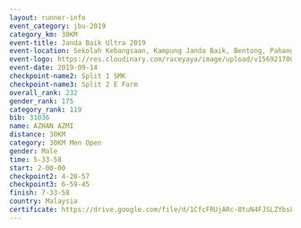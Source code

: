 ```yaml
---
layout: runner-info 
event_category: jbu-2019 
category_km: 30KM 
event-title: Janda Baik Ultra 2019
event-location: Sekolah Kebangsaan, Kampung Janda Baik, Bentong, Pahang, Malaysia 
event-logo: https://res.cloudinary.com/raceyaya/image/upload/v1569217009/logo/janda-baik_vch1pc.jpg 
event-date: 2019-09-14 
checkpoint-name2: Split 1 SMK 
checkpoint-name3: Split 2 E Farm 
overall_rank: 232
gender_rank: 175
category_rank: 119
bib: 31036
name: AZHAN AZMI
distance: 30KM
category: 30KM Men Open
gender: Male
time: 5-33-58
start: 2-00-00
checkpoint2: 4-20-57
checkpoint3: 6-59-45
finish: 7-33-58
country: Malaysia
certificate: https://drive.google.com/file/d/1CfcFRUjARc-8tuN4FJSLZYbsLHpx2wSD/view?usp=sharing
---
```

